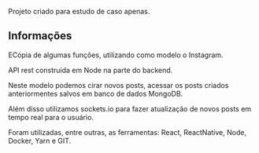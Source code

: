 Projeto criado para estudo de caso apenas.

## Informações

ECópia de algumas funções, utilizando como modelo o Instagram.

API rest construida em Node na parte do backend.

Neste modelo podemos cirar novos posts, acessar os posts criados anteriormentes salvos em banco de dados MongoDB.

Além disso utilizamos sockets.io para fazer atualização de novos posts em tempo real para o usuário.

Foram utilizadas, entre outras, as ferramentas: React, ReactNative, Node, Docker, Yarn e GIT. 